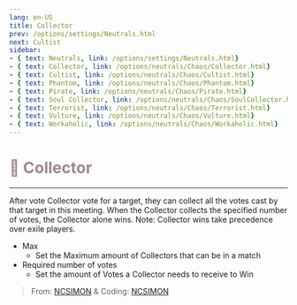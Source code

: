 ```yaml
---
lang: en-US
title: Collector
prev: /options/settings/Neutrals.html
next: Cultist
sidebar:
- { text: Neutrals, link: /options/settings/Neutrals.html}
- { text: Collector, link: /options/neutrals/Chaos/Collector.html}
- { text: Cultist, link: /options/neutrals/Chaos/Cultist.html}
- { text: Phantom, link: /options/neutrals/Chaos/Phantom.html}
- { text: Pirate, link: /options/neutrals/Chaos/Pirate.html}
- { text: Soul Collector, link: /options/neutrals/Chaos/SoulCollector.html}
- { text: Terrorist, link: /options/neutrals/Chaos/Terrorist.html}
- { text: Vulture, link: /options/neutrals/Chaos/Vulture.html}
- { text: Workaholic, link: /options/neutrals/Chaos/Workaholic.html}
---
```


# <font color="#9d8892">🫴 <b>Collector</b></font> <Badge text="Chaos" type="tip" vertical="middle"/>
---

After vote Collector vote for a target, they can collect all the votes cast by that target in this meeting. When the Collector collects the specified number of votes, the Collector alone wins. Note: Collector wins take precedence over exile players.
* Max
  * Set the Maximum amount of Collectors that can be in a match
* Required number of votes
  * Set the amount of Votes a Collector needs to receive to Win

> From: [NCSIMON](https://github.com/NCSIMON) & Coding: [NCSIMON](https://github.com/NCSIMON)